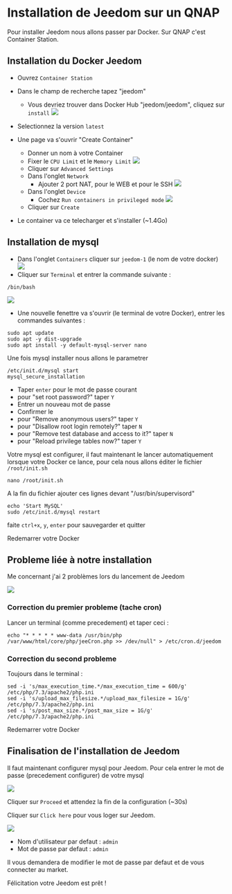 # Installation de Jeedom sur un QNAP

Pour installer Jeedom nous allons passer par Docker. Sur QNAP c'est Container Station.

## Installation du Docker Jeedom

- Ouvrez `Container Station`
- Dans le champ de recherche tapez "jeedom"
    - Vous devriez trouver dans Docker Hub "jeedom/jeedom", cliquez sur `install`
    ![](pictures/create_docker.png)
- Selectionnez la version `latest`
- Une page va s'ouvrir "Create Container"
    - Donner un nom à votre Container
    - Fixer le `CPU Limit` et le `Memory Limit`
    ![](pictures/create_container.png)
    - Cliquer sur `Advanced Settings`
    - Dans l'onglet `Network`
        - Ajouter 2 port NAT, pour le WEB et pour le SSH
        ![](pictures/create_container_network.png)
    - Dans l'onglet `Device`
        - Cochez `Run containers in privileged mode`
        ![](pictures/create_container_device.png)
    - Cliquer sur `Create`

- Le container va ce telecharger et s'installer (~1.4Go)

## Installation de mysql

- Dans l'onglet `Containers` cliquer sur `jeedom-1` (le nom de votre docker)
![](pictures/containers.png)
- Cliquer sur `Terminal` et entrer la commande suivante :
```
/bin/bash
```
![](pictures/containers_terminal.png)
- Une nouvelle fenettre va s'ouvrir (le terminal de votre Docker), entrer les commandes suivantes :
```
sudo apt update
sudo apt -y dist-upgrade
sudo apt install -y default-mysql-server nano
```
Une fois mysql installer nous allons le parametrer
```
/etc/init.d/mysql start
mysql_secure_installation
```
- Taper `enter` pour le mot de passe courant
- pour "set root password?" taper `Y`
- Entrer un nouveau mot de passe
- Confirmer le
- pour "Remove anonymous users?" taper `Y`
- pour "Disallow root login remotely?" taper `N`
- pour "Remove test database and access to it?" taper `N`
- pour "Reload privilege tables now?" taper `Y`

Votre mysql est configurer, il faut maintenant le lancer automatiquement lorsque votre Docker ce lance, pour cela nous allons éditer le fichier `/root/init.sh`

```
nano /root/init.sh
```
A la fin du fichier ajouter ces lignes devant "/usr/bin/supervisord"
```
echo 'Start MySQL'
sudo /etc/init.d/mysql restart
```
faite `ctrl+x`, `y`, `enter` pour sauvegarder et quitter

Redemarrer votre Docker

## Probleme liée à notre installation

Me concernant j'ai 2 problèmes lors du lancement de Jeedom

![](pictures/jeedom_bug.png)

### Correction du premier probleme (tache cron)

Lancer un terminal (comme precedement) et taper ceci :
```
echo "* * * * * www-data /usr/bin/php /var/www/html/core/php/jeeCron.php >> /dev/null" > /etc/cron.d/jeedom
```

### Correction du second probleme

Toujours dans le terminal :
```
sed -i 's/max_execution_time.*/max_execution_time = 600/g' /etc/php/7.3/apache2/php.ini
sed -i 's/upload_max_filesize.*/upload_max_filesize = 1G/g' /etc/php/7.3/apache2/php.ini
sed -i 's/post_max_size.*/post_max_size = 1G/g' /etc/php/7.3/apache2/php.ini
```

Redemarrer votre Docker

## Finalisation de l'installation de Jeedom

Il faut maintenant configurer mysql pour Jeedom. Pour cela entrer le mot de passe (precedement configurer) de votre mysql

![](pictures/jeedom_mysql.png)

Cliquer sur `Proceed` et attendez la fin de la configuration (~30s)

Cliquer sur `Click here` pour vous loger sur Jeedom.

![](pictures/jeedom_login.png)

- Nom d'utilisateur par defaut : `admin`
- Mot de passe par defaut : `admin`

Il vous demandera de modifier le mot de passe par defaut et de vous connecter au market.

Félicitation votre Jeedom est prêt !